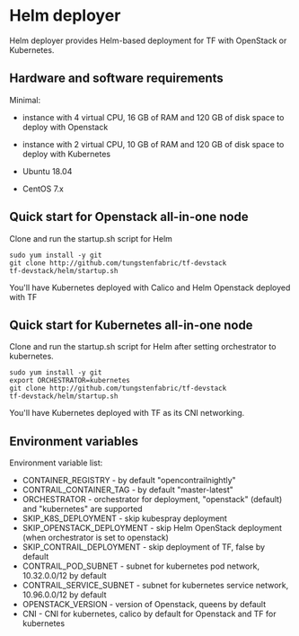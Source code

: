 # Helm deployer

Helm deployer provides Helm-based deployment for TF with OpenStack or Kubernetes.

## Hardware and software requirements

Minimal:
- instance with 4 virtual CPU, 16 GB of RAM and 120 GB of disk space to deploy with Openstack
- instance with 2 virtual CPU, 10 GB of RAM and 120 GB of disk space to deploy with Kubernetes

- Ubuntu 18.04
- CentOS 7.x

## Quick start for Openstack all-in-one node

Clone and run the startup.sh script for Helm

```
sudo yum install -y git
git clone http://github.com/tungstenfabric/tf-devstack
tf-devstack/helm/startup.sh
```

You'll have Kubernetes deployed with Calico and Helm Openstack deployed with TF

## Quick start for Kubernetes all-in-one node

Clone and run the startup.sh script for Helm after setting orchestrator to kubernetes.

```
sudo yum install -y git
export ORCHESTRATOR=kubernetes
git clone http://github.com/tungstenfabric/tf-devstack
tf-devstack/helm/startup.sh
```

You'll have Kubernetes deployed with TF as its CNI networking.

## Environment variables
Environment variable list:
- CONTAINER_REGISTRY - by default "opencontrailnightly"
- CONTRAIL_CONTAINER_TAG - by default "master-latest"
- ORCHESTRATOR - orchestrator for deployment, "openstack" (default) and "kubernetes" are supported
- SKIP_K8S_DEPLOYMENT - skip kubespray deployment
- SKIP_OPENSTACK_DEPLOYMENT - skip Helm OpenStack deployment (when orchestrator is set to openstack)
- SKIP_CONTRAIL_DEPLOYMENT - skip deployment of TF, false by default
- CONTRAIL_POD_SUBNET - subnet for kubernetes pod network, 10.32.0.0/12 by default
- CONTRAIL_SERVICE_SUBNET - subnet for kubernetes service network, 10.96.0.0/12 by default
- OPENSTACK_VERSION - version of Openstack, queens by default
- CNI - CNI for kubernetes, calico by default for Openstack and TF for kubernetes
